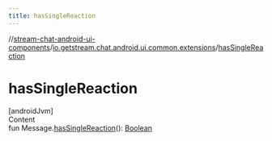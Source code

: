 ```yaml
---
title: hasSingleReaction
---
```

//[stream-chat-android-ui-components](../../index.md)/[io.getstream.chat.android.ui.common.extensions](index.md)/[hasSingleReaction](hasSingleReaction.md)



# hasSingleReaction  
[androidJvm]  
Content  
fun Message.[hasSingleReaction](hasSingleReaction.md)(): [Boolean](https://kotlinlang.org/api/latest/jvm/stdlib/kotlin/-boolean/index.html)  



